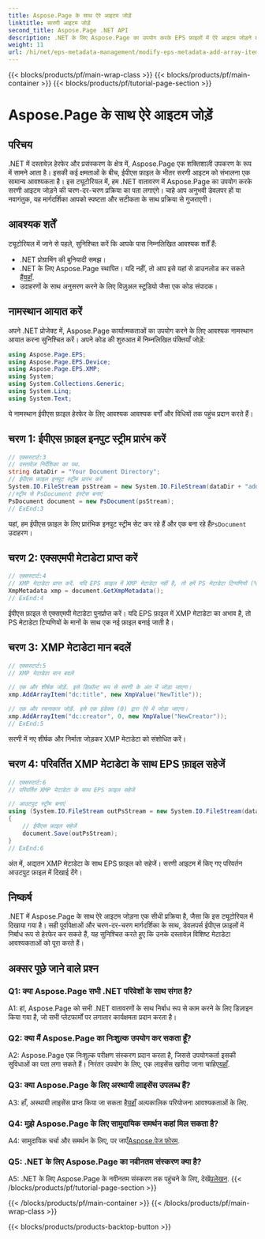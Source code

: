 ```yaml
---
title: Aspose.Page के साथ ऐरे आइटम जोड़ें
linktitle: सारणी आइटम जोड़ें
second_title: Aspose.Page .NET API
description: .NET के लिए Aspose.Page का उपयोग करके EPS फ़ाइलों में ऐरे आइटम जोड़ने का तरीका जानें। निर्बाध दस्तावेज़ हेरफेर के लिए हमारी चरण-दर-चरण मार्गदर्शिका का पालन करें।
weight: 11
url: /hi/net/eps-metadata-management/modify-eps-metadata-add-array-items/
---
```


{{< blocks/products/pf/main-wrap-class >}}
{{< blocks/products/pf/main-container >}}
{{< blocks/products/pf/tutorial-page-section >}}

# Aspose.Page के साथ ऐरे आइटम जोड़ें

## परिचय

.NET में दस्तावेज़ हेरफेर और प्रसंस्करण के क्षेत्र में, Aspose.Page एक शक्तिशाली उपकरण के रूप में सामने आता है। इसकी कई क्षमताओं के बीच, ईपीएस फ़ाइल के भीतर सरणी आइटम को संभालना एक सामान्य आवश्यकता है। इस ट्यूटोरियल में, हम .NET वातावरण में Aspose.Page का उपयोग करके सरणी आइटम जोड़ने की चरण-दर-चरण प्रक्रिया का पता लगाएंगे। चाहे आप अनुभवी डेवलपर हों या नवागंतुक, यह मार्गदर्शिका आपको स्पष्टता और सटीकता के साथ प्रक्रिया से गुजराएगी।

## आवश्यक शर्तें

ट्यूटोरियल में जाने से पहले, सुनिश्चित करें कि आपके पास निम्नलिखित आवश्यक शर्तें हैं:

- .NET प्रोग्रामिंग की बुनियादी समझ।
-  .NET के लिए Aspose.Page स्थापित। यदि नहीं, तो आप इसे यहां से डाउनलोड कर सकते हैं[यहाँ](https://releases.aspose.com/page/net/).
- उदाहरणों के साथ अनुसरण करने के लिए विज़ुअल स्टूडियो जैसा एक कोड संपादक।

## नामस्थान आयात करें

अपने .NET प्रोजेक्ट में, Aspose.Page कार्यात्मकताओं का उपयोग करने के लिए आवश्यक नामस्थान आयात करना सुनिश्चित करें। अपने कोड की शुरुआत में निम्नलिखित पंक्तियाँ जोड़ें:

```csharp
using Aspose.Page.EPS;
using Aspose.Page.EPS.Device;
using Aspose.Page.EPS.XMP;
using System;
using System.Collections.Generic;
using System.Linq;
using System.Text;
```

ये नामस्थान ईपीएस फ़ाइल हेरफेर के लिए आवश्यक आवश्यक वर्गों और विधियों तक पहुंच प्रदान करते हैं।

## चरण 1: ईपीएस फ़ाइल इनपुट स्ट्रीम प्रारंभ करें

```csharp
// एक्सस्टार्ट:3
// दस्तावेज़ निर्देशिका का पथ.
string dataDir = "Your Document Directory";
// ईपीएस फ़ाइल इनपुट स्ट्रीम प्रारंभ करें
System.IO.FileStream psStream = new System.IO.FileStream(dataDir + "add_simple_props_input.eps", System.IO.FileMode.Open, System.IO.FileAccess.Read);
//स्ट्रीम से PsDocument इंस्टेंस बनाएं
PsDocument document = new PsDocument(psStream);            
// ExEnd:3
```

 यहां, हम ईपीएस फ़ाइल के लिए प्रारंभिक इनपुट स्ट्रीम सेट कर रहे हैं और एक बना रहे हैं`PsDocument` उदाहरण।

## चरण 2: एक्सएमपी मेटाडेटा प्राप्त करें

```csharp
// एक्सस्टार्ट:4
// XMP मेटाडेटा प्राप्त करें. यदि EPS फ़ाइल में XMP मेटाडेटा नहीं है, तो हमें PS मेटाडेटा टिप्पणियों (%%Creator, %%CreateDate, %%Title आदि) से मानों से भरी नई फ़ाइल मिलती है।
XmpMetadata xmp = document.GetXmpMetadata();
// ExEnd:4
```

ईपीएस फ़ाइल से एक्सएमपी मेटाडेटा पुनर्प्राप्त करें। यदि EPS फ़ाइल में XMP मेटाडेटा का अभाव है, तो PS मेटाडेटा टिप्पणियों के मानों के साथ एक नई फ़ाइल बनाई जाती है।

## चरण 3: XMP मेटाडेटा मान बदलें

```csharp
// एक्सस्टार्ट:5
// XMP मेटाडेटा मान बदलें

// एक और शीर्षक जोड़ें. इसे डिफ़ॉल्ट रूप से सरणी के अंत में जोड़ा जाएगा।
xmp.AddArrayItem("dc:title", new XmpValue("NewTitle"));

// एक और रचनाकार जोड़ें. इसे एक इंडेक्स (0) द्वारा ऐरे में जोड़ा जाएगा।
xmp.AddArrayItem("dc:creator", 0, new XmpValue("NewCreator"));
// ExEnd:5
```

सरणी में नए शीर्षक और निर्माता जोड़कर XMP मेटाडेटा को संशोधित करें।

## चरण 4: परिवर्तित XMP मेटाडेटा के साथ EPS फ़ाइल सहेजें

```csharp
// एक्सस्टार्ट:6
// परिवर्तित XMP मेटाडेटा के साथ EPS फ़ाइल सहेजें

// आउटपुट स्ट्रीम बनाएं
using (System.IO.FileStream outPsStream = new System.IO.FileStream(dataDir + "add_array_items_output.eps", System.IO.FileMode.Create, System.IO.FileAccess.Write))
{
    // ईपीएस फ़ाइल सहेजें
    document.Save(outPsStream);
}
// ExEnd:6
```

अंत में, अद्यतन XMP मेटाडेटा के साथ EPS फ़ाइल को सहेजें। सरणी आइटम में किए गए परिवर्तन आउटपुट फ़ाइल में दिखाई देंगे।

## निष्कर्ष

.NET में Aspose.Page के साथ ऐरे आइटम जोड़ना एक सीधी प्रक्रिया है, जैसा कि इस ट्यूटोरियल में दिखाया गया है। सही पूर्वापेक्षाओं और चरण-दर-चरण मार्गदर्शिका के साथ, डेवलपर्स ईपीएस फ़ाइलों में निर्बाध रूप से हेरफेर कर सकते हैं, यह सुनिश्चित करते हुए कि उनके दस्तावेज़ विशिष्ट मेटाडेटा आवश्यकताओं को पूरा करते हैं।

## अक्सर पूछे जाने वाले प्रश्न

### Q1: क्या Aspose.Page सभी .NET परिवेशों के साथ संगत है?

A1: हां, Aspose.Page को सभी .NET वातावरणों के साथ निर्बाध रूप से काम करने के लिए डिज़ाइन किया गया है, जो सभी प्लेटफार्मों पर लगातार कार्यक्षमता प्रदान करता है।

### Q2: क्या मैं Aspose.Page का निःशुल्क उपयोग कर सकता हूँ?

 A2: Aspose.Page एक निःशुल्क परीक्षण संस्करण प्रदान करता है, जिससे उपयोगकर्ता इसकी सुविधाओं का पता लगा सकते हैं। निरंतर उपयोग के लिए, एक लाइसेंस खरीदा जाना चाहिए[यहाँ](https://purchase.aspose.com/buy).

### Q3: क्या Aspose.Page के लिए अस्थायी लाइसेंस उपलब्ध हैं?

 A3: हाँ, अस्थायी लाइसेंस प्राप्त किया जा सकता है[यहाँ](https://purchase.aspose.com/temporary-license/) अल्पकालिक परियोजना आवश्यकताओं के लिए.

### Q4: मुझे Aspose.Page के लिए सामुदायिक समर्थन कहां मिल सकता है?

A4: सामुदायिक चर्चा और समर्थन के लिए, पर जाएँ[Aspose.पेज फोरम](https://forum.aspose.com/c/page/39).

### Q5: .NET के लिए Aspose.Page का नवीनतम संस्करण क्या है?

 A5: .NET के लिए Aspose.Page के नवीनतम संस्करण तक पहुंचने के लिए, देखें[प्रलेखन](https://reference.aspose.com/page/net/).
{{< /blocks/products/pf/tutorial-page-section >}}

{{< /blocks/products/pf/main-container >}}
{{< /blocks/products/pf/main-wrap-class >}}

{{< blocks/products/products-backtop-button >}}

